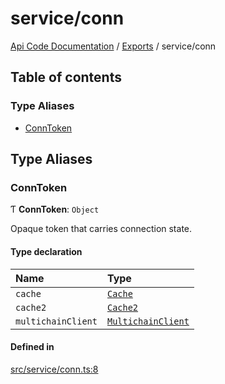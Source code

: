 # service/conn
 
[Api Code Documentation](../README.md) / [Exports](../modules.md) / service/conn

## Table of contents

### Type Aliases

- [ConnToken](service_conn.md#conntoken)

## Type Aliases

### ConnToken

Ƭ **ConnToken**: `Object`

Opaque token that carries connection state.

#### Type declaration

| Name | Type |
| :------ | :------ |
| `cache` | [`Cache`](service_cache.md#cache) |
| `cache2` | [`Cache2`](service_cache2.md#cache2) |
| `multichainClient` | [`MultichainClient`](../interfaces/service_Client_h.MultichainClient.md) |

#### Defined in

[src/service/conn.ts:8](https://github.com/openkfw/TruBudget/blob/d2b440c/api/src/service/conn.ts#L8)

